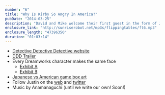 ```yaml
---
number: "6"
title: "Why Is Kirby So Angry In America?"
pubDate: "2014-03-25"
description: "David and Mike welcome their first guest in the form of Justin Edwards. Topics include Justin’s new film Detective Detective Detective, followed by table flips about angry video game box art and \"hollywood culture.\""
enclosure_link: "http://sunriserobot.net/mp3s/flippingtables/ft6.mp3"
enclosure_length: "47396350"
duration: "01:03:14"
---
```

- [Detective Detective Detective website]( http://detectivedetectivedetective.com/)
- [DDD Trailer](http://vimeo.com/86007792)
- Every Dreamworks character makes the same face
  - [Exhibit A](http://static.tvtropes.org/pmwiki/pub/images/dreamfaces_1028.jpg)
  - [Exhibit B](http://3.bp.blogspot.com/-lPXq6wV-suE/Tuqbyuh4rDI/AAAAAAAABX8/7wPCIZG4qeI/s320/dreamworks.PNG)
- [Japanese vs American game box art](http://i.imgur.com/SmSwt.jpg)
- Follow Justin on the [web](http://pseudojustin.com) and [twitter](http://twitter.com/pseudojustin)
- Music by Anamanaguchi (until we write our own! Soon!)
